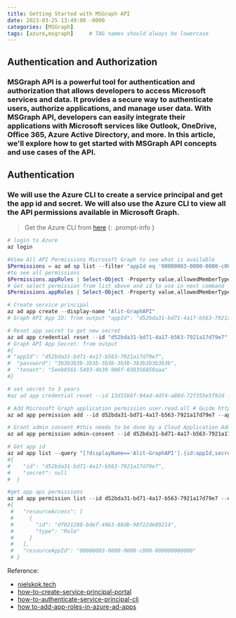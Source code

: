 ```yaml
---
title: Getting Started with MSGraph API
date: 2023-03-25 13:49:00 -0000
categories: [MSGraph]
tags: [azure,msgraph]     # TAG names should always be lowercase
---
```

## Authentication and Authorization

### MSGraph API is a powerful tool for authentication and authorization that allows developers to access Microsoft services and data. It provides a secure way to authenticate users, authorize applications, and manage user data. With MSGraph API, developers can easily integrate their applications with Microsoft services like Outlook, OneDrive, Office 365, Azure Active Directory, and more. In this article, we'll explore how to get started with MSGraph API concepts and use cases of the API.
## Authentication
### We will use the Azure CLI to create a service principal and get the app id and secret. We will also use the Azure CLI to view all the API permissions available in Microsoft Graph.

> Get the Azure CLI from [here](https://docs.microsoft.com/en-us/cli/azure/install-azure-cli?view=azure-cli-latest)
{: .prompt-info }

```powershell
# login to Azure
az login

#View All API Permissions Microsoft Graph to see what is available
$Permissions = az ad sp list --filter "appId eq '00000003-0000-0000-c000-000000000000'" | ConvertFrom-Json
#to see all permissions
$Permissions.appRoles | Select-Object -Property value,allowedMemberTypes,description
# Get select permission from list above and id to use in next command
$Permissions.appRoles | Select-Object -Property value,allowedMemberTypes,id,description | Where-Object {$_.value -eq "User.Read.All"}

# Create service principal
az ad app create --display-name "Alit-GraphAPI"
# Graph API App ID: from output "appId": "d52bda31-bd71-4a17-b563-7921a17d79e7"

# Reset app secret to get new secret
az ad app credential reset --id "d52bda31-bd71-4a17-b563-7921a17d79e7"
# Graph API App Secret: from output
#{
# "appId": "d52bda31-bd71-4a17-b563-7921a17d79e7",
#  "password": "3b3b3b3b-3b3b-3b3b-3b3b-3b3b3b3b3b3b",
#  "tenant": "5eeb8561-5493-4b39-906f-038356850aaa"
#}

# set secret to 3 years
#az ad app credential reset --id 13d15b6f-94ad-4df4-a88d-72f355e5f92d --years 3

# Add Microsoft Graph application permission user.read.all # Guide https://learn.microsoft.com/en-us/cli/azure/ad/app/permission?view=azure-cli-latest
az ad app permission add --id d52bda31-bd71-4a17-b563-7921a17d79e7 --api 00000003-0000-0000-c000-000000000000 --api-permissions df021288-bdef-4463-88db-98f22de89214=Role

# Grant admin consent #this needs to be done by a Cloud Application Administrator
az ad app permission admin-consent --id d52bda31-bd71-4a17-b563-7921a17d79e7

# Get app id 
az ad app list --query "[?displayName=='Alit-GraphAPI'].{id:appId,secret:passwordCredentials[0].value}"
#{
#    "id": "d52bda31-bd71-4a17-b563-7921a17d79e7",
#    "secret": null
#  }

#get app api permissions
az ad app permission list --id d52bda31-bd71-4a17-b563-7921a17d79e7 --output json
#{
 #   "resourceAccess": [
 #     {
 #       "id": "df021288-bdef-4463-88db-98f22de89214",
 #       "type": "Role"
 #     }
 #   ],
 #   "resourceAppId": "00000003-0000-0000-c000-000000000000"
 # }

```
Reference: 
* [nielskok.tech](https://www.nielskok.tech/azure-ad/view-all-api-permissions-microsoft-graph/)
* [how-to-create-service-principal-portal](https://docs.microsoft.com/en-us/azure/active-directory/develop/howto-create-service-principal-portal)
* [how-to-authenticate-service-principal-cli](https://docs.microsoft.com/en-us/azure/active-directory/develop/howto-authenticate-service-principal-cli)
* [how to-add-app-roles-in-azure-ad-apps](https://www.c-sharpcorner.com/article/how-to-add-app-roles-in-azure-ad-apps/)

